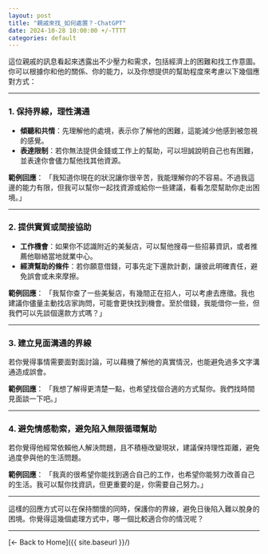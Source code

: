```yaml
---
layout: post
title: "親戚來找_如何處置？-ChatGPT"
date: 2024-10-28 10:00:00 +/-TTTT
categories: default
---
```


<!-- ## 親戚來找 如何處置？ChatGPT -->

這位親戚的訊息看起來透露出不少壓力和需求，包括經濟上的困難和找工作意圖。你可以根據你和他的關係、你的能力，以及你想提供的幫助程度來考慮以下幾個應對方式：  

---

### 1. **保持界線，理性溝通**

- **傾聽和共情**：先理解他的處境，表示你了解他的困難，這能減少他感到被忽視的感覺。  
- **表達限制**：若你無法提供金錢或工作上的幫助，可以坦誠說明自己也有困難，並表達你會儘力幫他找其他資源。  

**範例回應**：
「我知道你現在的狀況讓你很辛苦，我能理解你的不容易。不過我這邊的能力有限，但我可以幫你一起找資源或給你一些建議，看看怎麼幫助你走出困境。」

---

### 2. **提供實質或間接協助**

- **工作機會**：如果你不認識附近的美髮店，可以幫他搜尋一些招募資訊，或者推薦他聯絡當地就業中心。
- **經濟幫助的條件**：若你願意借錢，可事先定下還款計劃，讓彼此明確責任，避免誤會或未來摩擦。  

**範例回應**：
「我幫你查了一些美髮店，有幾間正在招人，可以考慮去應徵。我也建議你儘量主動找店家詢問，可能會更快找到機會。至於借錢，我能借你一些，但我們可以先談個還款方式嗎？」  

---

### 3. **建立見面溝通的界線**

若你覺得事情需要面對面討論，可以藉機了解他的真實情況，也能避免過多文字溝通造成誤會。  

**範例回應**：
「我想了解得更清楚一點，也希望找個合適的方式幫你。我們找時間見面談一下吧。」  

---

### 4. **避免情感勒索，避免陷入無限循環幫助**

若你覺得他經常依賴他人解決問題，且不積極改變現狀，建議保持理性距離，避免過度參與他的生活問題。

**範例回應**：
「我真的很希望你能找到適合自己的工作，也希望你能努力改善自己的生活。我可以幫你找資訊，但更重要的是，你需要自己努力。」

---

這樣的回應方式可以在保持關懷的同時，保護你的界線，避免日後陷入難以脫身的困境。你覺得這幾個處理方式中，哪一個比較適合你的情況呢？

---
[← Back to Home]({{ site.baseurl }}/)
